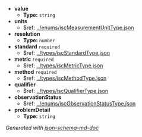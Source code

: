  - <b id="#/properties/value">value</b>
	 - **Type:** `string`
 - <b id="#/properties/units">units</b>
	 - &#36;ref: [../enums/iscMeasurementUnitType.json](#..enumsiscmeasurementunittype.json)
 - <b id="#/properties/resolution">resolution</b>
	 - **Type:** `number`
 - <b id="#/properties/standard">standard</b> `required`
	 - &#36;ref: [../types/iscStandardType.json](#..typesiscstandardtype.json)
 - <b id="#/properties/metric">metric</b> `required`
	 - &#36;ref: [../types/iscMetricType.json](#..typesiscmetrictype.json)
 - <b id="#/properties/method">method</b> `required`
	 - &#36;ref: [../types/iscMethodType.json](#..typesiscmethodtype.json)
 - <b id="#/properties/qualifier">qualifier</b>
	 - &#36;ref: [../types/iscQualifierType.json](#..typesiscqualifiertype.json)
 - <b id="#/properties/observationStatus">observationStatus</b>
	 - &#36;ref: [../enums/iscObservationStatusType.json](#..enumsiscobservationstatustype.json)
 - <b id="#/properties/problemDetail">problemDetail</b>
	 - **Type:** `string`

_Generated with [json-schema-md-doc](https://brianwendt.github.io/json-schema-md-doc/)_
